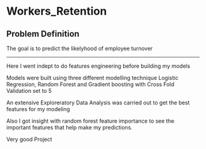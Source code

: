 # Workers_Retention

## Problem Definition 
The goal is to predict the likelyhood of employee turnover

---

Here I went indept to do features engineering before building my models  

Models were built using three different modelling technique Logistic Regression, Random Forest and Gradient boosting with Cross Fold Validation set to 5 

An extensive Exploreratory Data Analysis was carried out to get the best features for my modeling 

Also I got insight with random forest feature importance to see the important features that help make my predictions. 

Very good Project 
